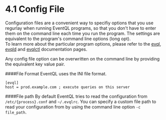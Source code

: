 4.1 Config File
=====================

Configuration files are a convenient way to specifiy options that you use regurlay when running EventQL programs, so that you don't have to enter them on the command line each time you run the program.
The settings are equivalent to the program's command line options (long opt). <br>
To learn more about the particular program options, please refer to the [evql](../evql), [evqld](../evqld) and [evqlctl](../evqlctl) documentation pages.

Any config file option can be overwritten on the command line by providing the equivalent key value pair.

####File Format
EventQL uses the INI file format.

    [evql]
    host = prod.example.com ; execute queries on this server


####File path
By default EventQL tries to read the configuration from `/etc/{process}.conf` and `~/.evqlrc`.
You can specify a custom file path to read your configuration from by using the command line option `-c file_path`.

